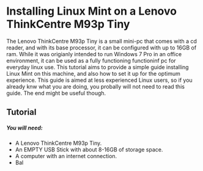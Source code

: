 # Installing Linux Mint on a Lenovo ThinkCentre M93p Tiny
The Lenovo ThinkCentre M93p Tiny is a small mini-pc that comes with a cd reader, and with its base processor, it can be configured with up to 16GB of ram. While it was origianly intended to run Windows 7 Pro in an office environment, it can be used as a fully functioning functioninf pc for everyday linux use. This tutorial aims to provide a simple guide installing Linux Mint on this machine, and also how to set it up for the optimum experience. This guide is aimed at less experienced Linux users, so if you already knw what you are doing, you probally will not need to read this guide. The end might be useful though.

## Tutorial
##### You will need:
- A Lenovo ThinkCentre M93p Tiny.
- An EMPTY USB Stick with about 8-16GB of storage space.
- A computer with an internet connection.
- Bal